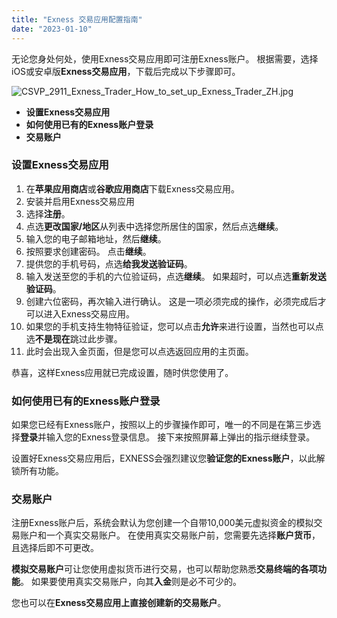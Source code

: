 ```yaml
---
title: "Exness 交易应用配置指南"
date: "2023-01-10"
---
```


无论您身处何处，使用Exness交易应用即可注册Exness账户。 根据需要，选择iOS或安卓版**Exness交易应用**，下载后完成以下步骤即可。

![CSVP_2911_Exness_Trader_How_to_set_up_Exness_Trader_ZH.jpg](https://haokan.baidu.com/v?vid=4375748892863944670)

- **设置Exness交易应用**
- **如何使用已有的Exness账户登录**
- **交易账户**

### 设置Exness交易应用

1. 在**苹果应用商店**或**谷歌应用商店**下载Exness交易应用。
2. 安装并启用Exness交易应用
3. 选择**注册**。
4. 点选**更改国家/地区**从列表中选择您所居住的国家，然后点选**继续**。
5. 输入您的电子邮箱地址，然后**继续**。
6. 按照要求创建密码。 点击**继续**。
7. 提供您的手机号码，点选**给我发送验证码**。
8. 输入发送至您的手机的六位验证码，点选**继续**。 如果超时，可以点选**重新发送验证码**。
9. 创建六位密码，再次输入进行确认。 这是一项必须完成的操作，必须完成后才可以进入Exness交易应用。
10. 如果您的手机支持生物特征验证，您可以点击**允许**来进行设置，当然也可以点选**不是现在**跳过此步骤。
11. 此时会出现入金页面，但是您可以点选返回应用的主页面。

恭喜，这样Exness应用就已完成设置，随时供您使用了。

### 如何使用已有的Exness账户登录

如果您已经有Exness账户，按照以上的步骤操作即可，唯一的不同是在第三步选择**登录**并输入您的Exness登录信息。 接下来按照屏幕上弹出的指示继续登录。

设置好Exness交易应用后，EXNESS会强烈建议您**验证您的Exness账户**，以此解锁所有功能。

### 交易账户

注册Exness账户后，系统会默认为您创建一个自带10,000美元虚拟资金的模拟交易账户和一个真实交易账户。 在使用真实交易账户前，您需要先选择**账户货币**，且选择后即不可更改。

**模拟交易账户**可让您使用虚拟货币进行交易，也可以帮助您熟悉**交易终端的各项功能**。 如果要使用真实交易账户，向其**入金**则是必不可少的。

您也可以在**Exness交易应用上直接创建新的交易账户**。
